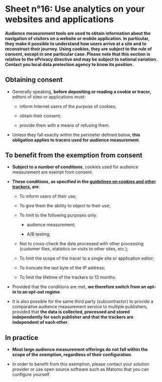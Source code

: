 # Sheet n°16: Use analytics on your websites and applications

#### Audience measurement tools are used to obtain information about the navigation of visitors on a website or mobile application. In particular, they make it possible to understand how users arrive at a site and to reconstruct their journey. Using cookies, they are subject to the rule of consent, except in one particular case. Please note that this section is relative to the ePrivacy directive and may be subject to national variation. Contact you local data protection agency to know its position.

## Obtaining consent

* Generally speaking, **before depositing or reading a cookie or tracer,** editors of sites or applications must:

    * inform Internet users of the purpose of cookies;

    * obtain their consent;

    * provide them with a means of refusing them.

* Unless they fall exactly within the perimeter defined below, **this obligation applies to tracers used for audience measurement**.

## To benefit from the exemption from consent

* **Subject to a number of conditions**, cookies used for audience measurement are exempt from consent.

* **These conditions, as specified in the [guidelines on cookies and other trackers](https://www.cnil.fr/en/cookies-and-other-tracking-devices-cnil-publishes-new-guidelines), are**:

    * To inform users of their use;

    * To give them the ability to object to their use;

    * To limit to the following purposes only:

        * audience measurement;

        * A/B testing;

    * Not to cross-check the data processed with other processing (customer files, statistics on visits to other sites, etc.);

    * To limit the scope of the tracer to a single site or application editor;

    * To truncate the last byte of the IP address;

    * To limit the lifetime of the trackers to 13 months.

* Provided that the conditions are met, **we therefore switch from an opt-in to an opt-out regime**.

* It is also possible for the same third party (subcontractor) to provide a comparative audience measurement service to multiple publishers, provided that **the data is collected, processed and stored independently for each publisher and that the trackers are independent of each other**.

## In practice

* **Most large audience measurement offerings do not fall within the scope of the exemption, regardless of their configuration**.

* In order to benefit from this exemption, please contact your solution provider or use open source software such as Matomo that you can configure yourself.

